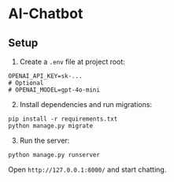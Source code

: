 # AI-Chatbot

## Setup

1. Create a `.env` file at project root:

```
OPENAI_API_KEY=sk-...
# Optional
# OPENAI_MODEL=gpt-4o-mini
```

2. Install dependencies and run migrations:

```
pip install -r requirements.txt
python manage.py migrate
```

3. Run the server:

```
python manage.py runserver
```

Open `http://127.0.0.1:8000/` and start chatting.